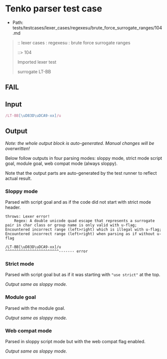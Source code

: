 # Tenko parser test case

- Path: tests/testcases/lexer_cases/regexesu/brute_force_surrogate_ranges/104.md

> :: lexer cases : regexesu : brute force surrogate ranges
>
> ::> 104
>
> Imported lexer test
>
> surrogate LT-BB

## FAIL

## Input

`````js
/LT-BB[\uD83D\uDCA9-xx]/u
`````

## Output

_Note: the whole output block is auto-generated. Manual changes will be overwritten!_

Below follow outputs in four parsing modes: sloppy mode, strict mode script goal, module goal, web compat mode (always sloppy).

Note that the output parts are auto-generated by the test runner to reflect actual result.

### Sloppy mode

Parsed with script goal and as if the code did not start with strict mode header.

`````
throws: Lexer error!
    Regex: A double unicode quad escape that represents a surrogate pair in char class or group name is only valid with u-flag; Encountered incorrect range (left>right) which is illegal with u-flag; Encountered incorrect range (left>right) when parsing as if without u-flag

/LT-BB[\uD83D\uDCA9-xx]/u
^^^^^^^^^^^^^^^^^^^^^^^^------- error
`````

### Strict mode

Parsed with script goal but as if it was starting with `"use strict"` at the top.

_Output same as sloppy mode._

### Module goal

Parsed with the module goal.

_Output same as sloppy mode._

### Web compat mode

Parsed in sloppy script mode but with the web compat flag enabled.

_Output same as sloppy mode._
